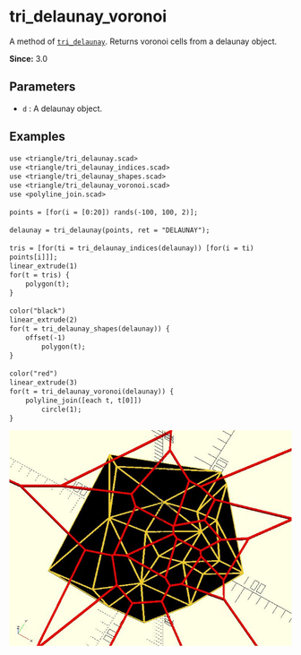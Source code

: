 # tri_delaunay_voronoi

A method of [`tri_delaunay`](lib3x-tri_delaunay.html). Returns voronoi cells from a delaunay object. 

**Since:** 3.0

## Parameters

- `d` : A delaunay object. 

## Examples

	use <triangle/tri_delaunay.scad>
	use <triangle/tri_delaunay_indices.scad>
	use <triangle/tri_delaunay_shapes.scad>
	use <triangle/tri_delaunay_voronoi.scad>
	use <polyline_join.scad>

	points = [for(i = [0:20]) rands(-100, 100, 2)]; 

	delaunay = tri_delaunay(points, ret = "DELAUNAY");

	tris = [for(ti = tri_delaunay_indices(delaunay)) [for(i = ti) points[i]]];
	linear_extrude(1)
	for(t = tris) {
		polygon(t);
	}	

	color("black")
	linear_extrude(2)
	for(t = tri_delaunay_shapes(delaunay)) {
		offset(-1)
			polygon(t);
	}	

	color("red")
	linear_extrude(3)
	for(t = tri_delaunay_voronoi(delaunay)) {
		polyline_join([each t, t[0]])
		    circle(1);
	}

![tri_delaunay_voronoi](images/lib3x-tri_delaunay_voronoi-1.JPG)

